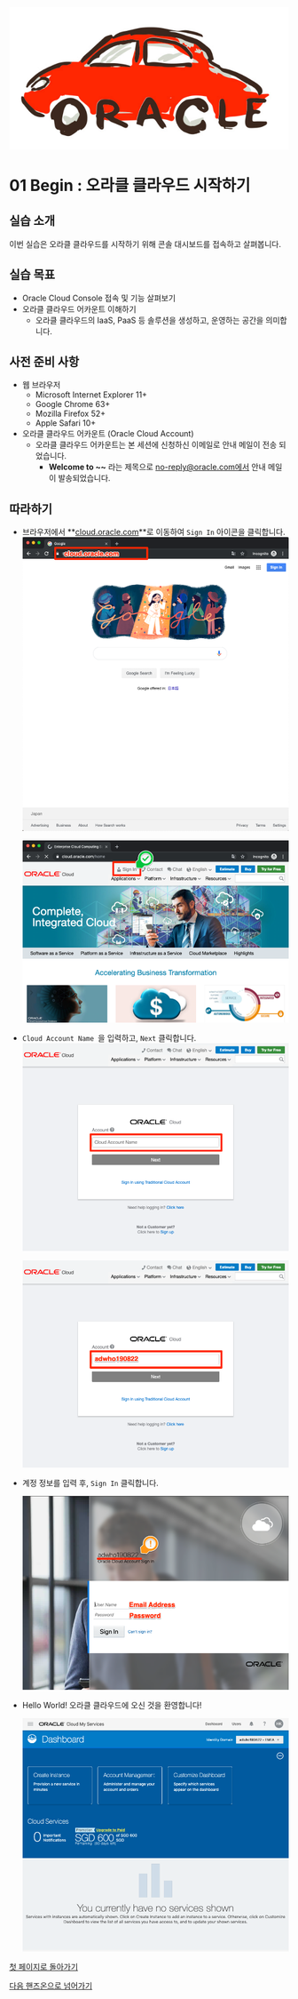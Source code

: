 ![oracle-auto](./img/oracle-auto.png)



# 01 Begin : 오라클 클라우드 시작하기

## 실습 소개

이번 실습은 오라클 클라우드를 시작하기 위해 콘솔 대시보드를 접속하고 살펴봅니다.

## 실습 목표

- Oracle Cloud Console 접속 및 기능 살펴보기
- 오라클 클라우드 어카운트 이해하기
  - 오라클 클라우드의 IaaS, PaaS 등 솔루션을 생성하고, 운영하는 공간을 의미합니다.

## 사전 준비 사항

- 웹 브라우저
  - Microsoft Internet Explorer 11+
  - Google Chrome 63+
  - Mozilla Firefox 52+
  - Apple Safari 10+
- 오라클 클라우드 어카운트 (Oracle Cloud Account)
  - 오라클 클라우드 어카운트는 본 세션에 신청하신 이메일로 안내 메일이 전송 되었습니다.
    - **Welcome to ~~** 라는 제목으로 no-reply@oracle.com에서 안내 메일이 발송되었습니다.

## 따라하기

- 브라우저에서 **[cloud.oracle.com](https://cloud.oracle.com)**로 이동하여 `Sign In`  아이콘을 클릭합니다.
  ![cloud.oracle.com](./img/00-sign-in/01.png)
  
  ![Sign In](./img/00-sign-in/02.png)





- `Cloud Account Name `을 입력하고, `Next` 클릭합니다.
  ![](./img/00-sign-in/03.png)

  ![](./img/00-sign-in/04.png)





- 계정 정보를 입력 후,    `Sign In` 클릭합니다.

  ![](./img/00-sign-in/05.png)



- Hello World! 오라클 클라우드에 오신 것을 환영합니다!

  ![](./img/00-sign-in/06.png)





[첫 페이지로 돌아가기](./README.md)

[다음 핸즈온으로 넘어가기](./02-create-adw.md)